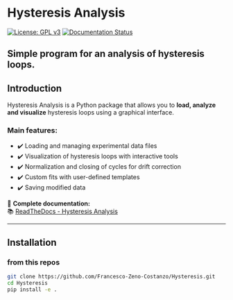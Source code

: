 # **Hysteresis Analysis**
[![License: GPL v3](https://img.shields.io/badge/License-GPLv3-blue.svg)](https://www.gnu.org/licenses/gpl-3.0)
[![Documentation Status](https://readthedocs.org/projects/hysteresisanalysis/badge/?version=latest)](https://hysteresisanalysis.readthedocs.io/en/latest/?badge=latest)

**Simple program for an analysis of hysteresis loops.**
---

## **Introduction**  
Hysteresis Analysis is a Python package that allows you to **load, analyze and visualize** hysteresis loops using a graphical interface.


### **Main features:**  
- ✔️ Loading and managing experimental data files  
- ✔️ Visualization of hysteresis loops with interactive tools  
- ✔️ Normalization and closing of cycles for drift correction  
- ✔️ Custom fits with user-defined templates  
- ✔️ Saving modified data

🔗 **Complete documentation:**  
📚 [ReadTheDocs - Hysteresis Analysis](https://hysteresisanalysis.readthedocs.io/en/latest/)  

---

## **Installation**  
### **from  this repos**
```bash
git clone https://github.com/Francesco-Zeno-Costanzo/Hysteresis.git
cd Hysteresis
pip install -e .
